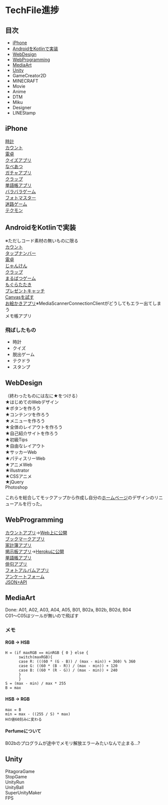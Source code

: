 # TechFile進捗
## 目次
- [iPhone](#iPhone)  
- [AndroidをKotlinで実装](#Android)  
- [WebDesign](#WebDesign)  
- [WebProgramming](#WebProgramming)  
- [MediaArt](#MediaArt)  
- [Unity](#Unity) 
- GameCreator2D  
- MINECRAFT  
- Movie  
- Anime 
- DTM  
- Miku  
- Designer  
- LINEStamp  

## <a name="iPhone">iPhone
[時計](https://github.com/touyou/ClockLiT)  
[カウント](https://github.com/touyou/CountLiT)  
[電卓](https://github.com/touyou/CalculatorLiT)  
[クイズアプリ](https://github.com/touyou/QuizLiT)  
[なべあつ](https://github.com/touyou/NabeatsuLiT)  
[ガチャアプリ](https://github.com/touyou/GachaTechLiT)  
[クラップ](https://github.com/touyou/ClapLiT)  
[単語帳アプリ](https://github.com/touyou/WordListLiT)  
[バラバラゲーム](https://github.com/touyou/BarabaraGameLiT)  
[フォトマスター](https://github.com/touyou/PhotoMasterLiT)  
[迷路ゲーム](https://github.com/touyou/MazeLiT)  
[テクモン](https://github.com/touyou/TechMonsterLiT)  

## <a name="Android">AndroidをKotlinで実装
※ただしコード素材の無いものに限る  
[カウント](https://github.com/touyou/CountKotlin)  
[タップナンバー](https://github.com/touyou/TapNumberKotlin)  
[電卓](https://github.com/touyou/CalculatorKotlin)  
[じゃんけん](https://github.com/touyou/JankenKotlin)  
[クラップ](https://github.com/touyou/ClapBeatKotlin)  
[まるばつゲーム](https://github.com/touyou/TicTacToeKotlin)  
[もぐらたたき](https://github.com/touyou/TapAMoleKotlin)  
[プレゼントキャッチ](https://github.com/touyou/PresentCatchKotlin)  
[Canvasを試す](https://github.com/touyou/CanvasKotlin)  
[お絵かきアプリ](https://github.com/touyou/FingerPaintKotlin)※MediaScannerConnectionClientがどうしてもエラー出てしまう  
メモ帳アプリ  

### 飛ばしたもの
- 時計
- クイズ
- 脱出ゲーム
- テクドラ
- スタンプ

## <a name="WebDesign">WebDesign
（終わったものには左に★をつける）  
★はじめてのWebデザイン  
★ボタンを作ろう  
★コンテンツを作ろう  
★メニューを作ろう  
★全体のレイアウトを作ろう  
★自己紹介サイトを作ろう  
★初級Tips  
★自由なレイアウト  
★サッカーWeb  
★パティスリーWeb  
★アニメWeb  
★illustrator  
★CSSアニメ  
★jQuery  
Photoshop  
  
これらを総合してモックアップから作成し自分の[ホームページ](http://touyou.github.io/)のデザインのリニューアルを行った。

## <a name="WebProgramming">WebProgramming
[カウントアプリ](https://c9.io/touyou/countlit)→[Web上に公開](https://immense-beach-36337.herokuapp.com/count)  
[ブックマークアプリ](https://c9.io/touyou/bookmarklit)  
[家計簿アプリ](https://c9.io/touyou/account_booklit)  
[掲示板アプリ](https://c9.io/touyou/bbslit)→[Herokuに公開](https://hidden-chamber-51142.herokuapp.com/)  
[単語帳アプリ](https://c9.io/touyou/wordboxlit)  
[俳句アプリ](https://c9.io/touyou/haikulit)  
[フォトアルバムアプリ](https://c9.io/touyou/photoalbumlit)  
[アンケートフォーム](https://c9.io/touyou/formlit)  
[JSON+API](https://c9.io/touyou/jsonlit)  

## <a name="MediaArt">MediaArt
Done: A01, A02, A03, A04, A05, B01, B02a, B02b, B02d, B04  
C01〜C05はツールが無いので飛ばす
### メモ
#### RGB -> HSB
```
H = (if maxRGB == minRGB { 0 } else {
      switch(maxRGB){
      case R: (((60 * (G - B)) / (max - min)) + 360) % 360
      case G: ((60 * (B - R)) / (max - min)) + 120
      case B: ((60 * (R - G)) / (max - min)) + 240
      }
      }
S = (max - min) / max * 255
B = max
```
#### HSB -> RGB
```
max = B
min = max - ((255 / S) * max)
Hの値60刻みに変わる
```
#### Perfumeについて
B02bのプログラムが途中でメモリ解放エラーみたいなんで止まる...?

## <a name="Unity">Unity
PitagoraGame  
StopGame  
UnityRun  
UnityBall  
SuperUnityMaker  
FPS
